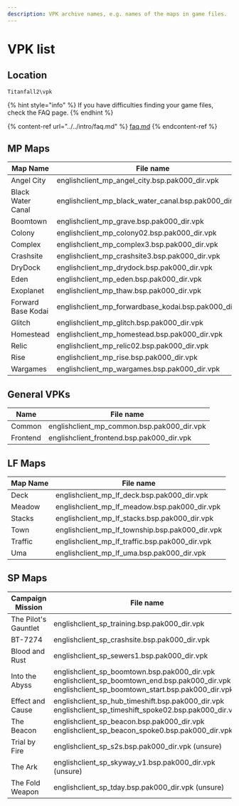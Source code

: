 ```yaml
---
description: VPK archive names, e.g. names of the maps in game files.
---
```


# VPK list

## Location

```
Titanfall2\vpk
```

{% hint style="info" %}
If you have difficulties finding your game files, check the FAQ page.
{% endhint %}

{% content-ref url="../../intro/faq.md" %}
[faq.md](../../intro/faq.md)
{% endcontent-ref %}

## MP Maps

| Map Name           | File name                                                  |
| ------------------ | ---------------------------------------------------------- |
| Angel City         | englishclient\_mp\_angel\_city.bsp.pak000\_dir.vpk         |
| Black Water Canal  | englishclient\_mp\_black\_water\_canal.bsp.pak000\_dir.vpk |
| Boomtown           | englishclient\_mp\_grave.bsp.pak000\_dir.vpk               |
| Colony             | englishclient\_mp\_colony02.bsp.pak000\_dir.vpk            |
| Complex            | englishclient\_mp\_complex3.bsp.pak000\_dir.vpk            |
| Crashsite          | englishclient\_mp\_crashsite3.bsp.pak000\_dir.vpk          |
| DryDock            | englishclient\_mp\_drydock.bsp.pak000\_dir.vpk             |
| Eden               | englishclient\_mp\_eden.bsp.pak000\_dir.vpk                |
| Exoplanet          | englishclient\_mp\_thaw.bsp.pak000\_dir.vpk                |
| Forward Base Kodai | englishclient\_mp\_forwardbase\_kodai.bsp.pak000\_dir.vpk  |
| Glitch             | englishclient\_mp\_glitch.bsp.pak000\_dir.vpk              |
| Homestead          | englishclient\_mp\_homestead.bsp.pak000\_dir.vpk           |
| Relic              | englishclient\_mp\_relic02.bsp.pak000\_dir.vpk             |
| Rise               | englishclient\_mp\_rise.bsp.pak000\_dir.vpk                |
| Wargames           | englishclient\_mp\_wargames.bsp.pak000\_dir.vpk            |

## General VPKs

| Name     | File name                                     |
| -------- | --------------------------------------------- |
| Common   | englishclient\_mp\_common.bsp.pak000\_dir.vpk |
| Frontend | englishclient\_frontend.bsp.pak000\_dir.vpk   |

## LF Maps

| Map Name | File name                                           |
| -------- | --------------------------------------------------- |
| Deck     | englishclient\_mp\_lf\_deck.bsp.pak000\_dir.vpk     |
| Meadow   | englishclient\_mp\_lf\_meadow.bsp.pak000\_dir.vpk   |
| Stacks   | englishclient\_mp\_lf\_stacks.bsp.pak000\_dir.vpk   |
| Town     | englishclient\_mp\_lf\_township.bsp.pak000\_dir.vpk |
| Traffic  | englishclient\_mp\_lf\_traffic.bsp.pak000\_dir.vpk  |
| Uma      | englishclient\_mp\_lf\_uma.bsp.pak000\_dir.vpk      |

## SP Maps

| **Campaign Mission** | File name                                                                                                                                                   |
| -------------------- | ----------------------------------------------------------------------------------------------------------------------------------------------------------- |
| The Pilot's Gauntlet | englishclient\_sp\_training.bsp.pak000\_dir.vpk                                                                                                             |
| BT-7274              | englishclient\_sp\_crashsite.bsp.pak000\_dir.vpk                                                                                                            |
| Blood and Rust       | englishclient\_sp\_sewers1.bsp.pak000\_dir.vpk                                                                                                              |
| Into the Abyss       | englishclient\_sp\_boomtown.bsp.pak000\_dir.vpk englishclient\_sp\_boomtown\_end.bsp.pak000\_dir.vpk englishclient\_sp\_boomtown\_start.bsp.pak000\_dir.vpk |
| Effect and Cause     | englishclient\_sp\_hub\_timeshift.bsp.pak000\_dir.vpk englishclient\_sp\_timeshift\_spoke02.bsp.pak000\_dir.vpk                                             |
| The Beacon           | englishclient\_sp\_beacon.bsp.pak000\_dir.vpk englishclient\_sp\_beacon\_spoke0.bsp.pak000\_dir.vpk                                                         |
| Trial by Fire        | englishclient\_sp\_s2s.bsp.pak000\_dir.vpk (unsure)                                                                                                         |
| The Ark              | englishclient\_sp\_skyway\_v1.bsp.pak000\_dir.vpk (unsure)                                                                                                  |
| The Fold Weapon      | englishclient\_sp\_tday.bsp.pak000\_dir.vpk (unsure)                                                                                                        |
